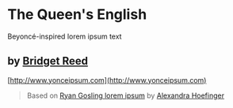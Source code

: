 # The Queen's English

Beyoncé-inspired lorem ipsum text

## by [Bridget Reed](https://github.com/bridgetcreed)

[http://www.yonceipsum.com](http://www.yonceipsum.com)
> Based on [Ryan Gosling lorem ipsum](http://www.rygo-ipsum.com) by [Alexandra Hoefinger](https://github.com/ahoef/rygo-ipsum)